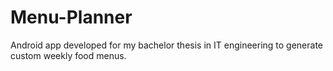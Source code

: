 # Menu-Planner
Android app developed for my bachelor thesis in IT engineering to generate custom weekly food menus.
